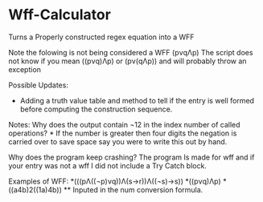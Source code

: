 # Wff-Calculator
Turns a Properly constructed regex equation into a WFF

Note the folowing is not being considered a WFF
(pνqΛp) 
The script does not know if you mean ((pνq)Λp) or (pν(qΛp)) and will probably throw an exception 


Possible Updates:
* Adding a truth value table and method to tell if the entry is well formed before computing the construction sequence.

Notes:
Why does the output contain ¬12  in the index number of called operations?
    * If the number is greater then four digits the negation is carried over to save space say you were to write this out by hand. 
 
Why does the program keep crashing?
The program Is made for wff and if your entry was not a wff I did not include a Try Catch block. 

Examples of WFF:
*(((pΛ((¬p)νq))Λ(s→r))Λ((¬s)→s))
*((pνq)Λp)
*((a4b)2((1a)4b))  ** Inputed in the num conversion formula. 



